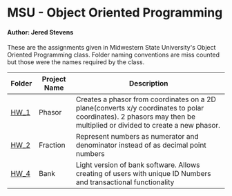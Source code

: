 # MSU - Object Oriented Programming
#### Author: Jered Stevens

These are the assignments given in Midwestern State University's Object Oriented Programming class.
Folder naming conventions are miss counted but those were the names required by the class.

|Folder|Project Name|Description|
|------|------------|-----------|
|[HW_1](/HW_1/)|Phasor|Creates a phasor from coordinates on a 2D plane(converts x/y coordinates to polar coordinates). 2 phasors may then be multiplied or divided to create a new phasor.|
|[HW_2](/HW_2/)|Fraction|Represent numbers as numerator and denominator instead of as decimal point numbers|
|[HW_4](/HW_4/)|Bank|Light version of bank software. Allows creating of users with unique ID Numbers and transactional functionality|

